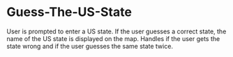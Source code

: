 # Guess-The-US-State
User is prompted to enter a US state. If the user guesses a correct state, the name of the US state is displayed on the map. Handles if the user gets the state wrong and if the user guesses the same state twice.
